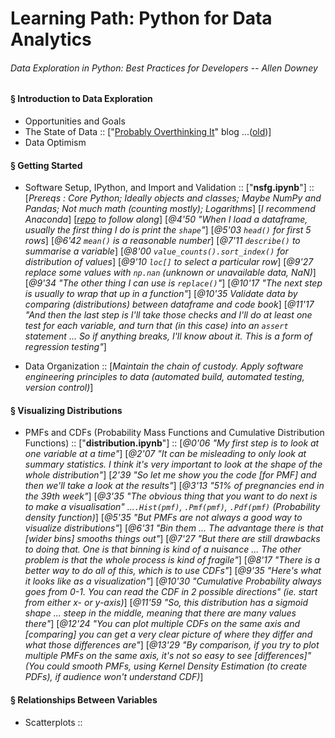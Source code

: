 # Learning Path: Python for Data Analytics

######  Data Exploration in Python: Best Practices for Developers -- Allen Downey


#### § Introduction to Data Exploration

* Opportunities and Goals
* The State of Data :: ["[Probably Overthinking It](https://www.allendowney.com/blog/)" blog ...([old](http://allendowney.blogspot.com/))]
* Data Optimism


#### § Getting Started

* Software Setup, IPython, and Import and Validation :: ["**nsfg.ipynb**"] ::
[*Prereqs : Core Python; Ideally objects and classes; Maybe NumPy and Pandas; Not much math (counting mostly); Logarithms*] [*I recommend Anaconda*] [*[repo](https://github.com/AllenDowney/DataExplorationInPython) to follow along*] [*@4'50 "When I load a dataframe, usually the first thing I do is print the `shape`"*] [*@5'03 `head()` for first 5 rows*] [*@6'42 `mean()` is a reasonable number*] [*@7'11 `describe()` to summarise a variable*] [*@8'00 `value_counts().sort_index()` for distribution of values*] [*@9'10 `loc[]` to select a particular row*] [*@9'27 replace some values with `np.nan` (unknown or unavailable data, NaN)*] [*@9'34 "The other thing I can use is `replace()`"*] [*@10'17 "The next step is usually to wrap that up in a function"*] [*@10'35 Validate data by comparing (distributions) between dataframe and code book*] [*@11'17 "And then the last step is I'll take those checks and I'll do at least one test for each variable, and turn that (in this case) into an `assert` statement ... So if anything breaks, I'll know about it. This is a form of regression testing"*]

* Data Organization :: [*Maintain the chain of custody. Apply software engineering principles to data (automated build, automated testing, version control)*]


#### § Visualizing Distributions

* PMFs and CDFs (Probability Mass Functions and Cumulative Distribution Functions) :: ["**distribution.ipynb**"] ::
[*@0'06 "My first step is to look at one variable at a time"*] [*@2'07 "It can be misleading to only look at summary statistics. I think it's very important to look at the shape of the whole distribution"*] [*2'39 "So let me show you the code [for PMF] and then we'll take a look at the results"*] [*@3'13 "51% of pregnancies end in the 39th week"*] [*@3'35 "The obvious thing that you want to do next is to make a visualisation" ...`.Hist(pmf)`, `.Pmf(pmf)`, `.Pdf(pmf)` (Probability density function)*] [*@5'35 "But PMFs are not always a good way to visualize distributions"*] [*@6'31 "Bin them ... The advantage there is that [wider bins] smooths things out"*] [*@7'27 "But there are still drawbacks to doing that. One is that binning is kind of a nuisance ... The other problem is that the whole process is kind of fragile"*] [*@8'17 "There is a better way to do all of this, which is to use CDFs"*] [*@9'35 "Here's what it looks like as a visualization"*] [*@10'30 "Cumulative Probability always goes from 0-1. You can read the CDF in 2 possible directions" (ie. start from either x- or y-axis)*] [*@11'59 "So, this distribution has a sigmoid shape ... steep in the middle, meaning that there are many values there"*] [*@12'24 "You can plot multiple CDFs on the same axis and [comparing] you can get a very clear picture of where they differ and what those differences are"*] [*@13'29 "By comparison, if you try to plot multiple PMFs on the same axis, it's not so easy to see [differences]" (You could smooth PMFs, using Kernel Density Estimation (to create PDFs), if audience won't understand CDF)*]


#### § Relationships Between Variables

* Scatterplots ::
